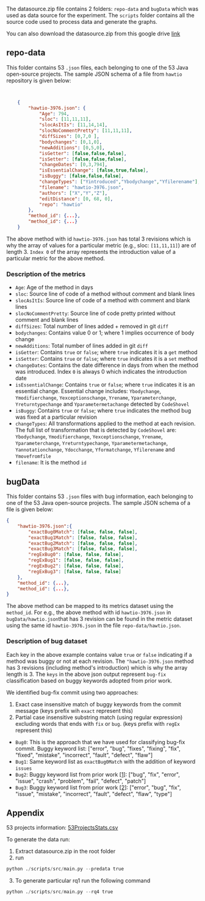 The datasource.zip file contains 2 folders: `repo-data` and `bugData` which was used as data source for the experiment.
The `scripts` folder contains all the source code used to process data and generate the graphs.

You can also download the datasource.zip from this google drive [link](https://drive.google.com/file/d/1VqmMs6Oi2vorQqlyq5VD4a8BMPzU5RaO/view?usp=sharing)

## repo-data 
This folder contains 53 `.json` files, each belonging to one of the 53 Java open-source projects.
The sample JSON schema of a file from `hawtio` repository is given below:

```json


    {
        "hawtio-3976.json": {
            "Age": 794,
            "sloc": [11,11,11],
            "slocAsItIs": [11,14,14],
            "slocNoCommentPretty": [11,11,11],
            "diffSizes": [0,7,0 ],
            "bodychanges": [0,1,0], 
            "newAdditions": [0,5,0],
            "isGetter": [false,false,false],
            "isSetter": [false,false,false],
            "changeDates": [0,3,794],
            "isEssentialChange": [false,true,false],
            "isBuggy": [false,false,false],
            "changeTypes": ["Yintroduced","Ybodychange","Yfilerename"],
            "filename": "hawtio-3976.json",
            "authors": ["X","Y","Z"],
            "editDistance": [0, 68, 0],
            "repo": "hawtio"
        },
        "method_id": {...},
        "method_id": {...}
    }

```
The above method with id `hawtio-3976.json` has total 3 revisions which is why the array of values for a particular metric (e.g., sloc: `[11,11,11]`) are of length 3. `Index 0` of the array represents the introduction value of a particular metric for the above method.

### Description of the metrics
- `Age`: Age of the method in days
- `sloc`: Source line of code of a method without comment and blank lines
- `slocAsItIs`: Source line of code of a method with comment and blank lines
- `slocNoCommentPretty`: Source line of code pretty printed without comment and blank lines
- `diffSizes`: Total number of lines added + removed in git `diff`
- `bodychanges`: Contains value 0 or 1; where 1 implies occurrence  of body change
- `newAdditions`: Total number of lines added in git `diff`
- `isGetter`: Contains `true` or `false`; where `true` indicates it is a `get` method
- `isSetter`: Contains `true` or `false`; where `true` indicates it is a `set` method
- `changeDates`: Contains the date difference in days from when the method was introduced. Index `0` is always 0 which indicates the introduction date
- `isEssentialChange`: Contains `true` or `false`; where `true` indicates it is an essential change. Essential change includes: `Ybodychange`, `Ymodifierchange`, `Yexceptionschange`, `Yrename`, `Yparameterchange`, `Yreturntypechange` and `Yparametermetachange` detected by `CodeShovel`
- `isBuggy`: Contains `true` or `false`; where `true` indicates the method bug was fixed at a particular revision
- `changeTypes`: All transformations applied to the method at each revision. The full list of transformation that is detected by `CodeShovel` are: `Ybodychange`, `Ymodifierchange`, `Yexceptionschange`, `Yrename`, `Yparameterchange`, `Yreturntypechange`, `Yparametermetachange`, `Yannotationchange`, `Ydocchange`, `Yformatchange`, `Yfilerename` and `Ymovefromfile`
- `filename`: It is the method `id`

## bugData
This folder contains 53 `.json` files with bug information, each belonging to one of the 53 Java open-source projects.
The sample JSON schema of a file is given below:

```json
{
    "hawtio-3976.json":{
        "exactBug0Match": [false, false, false],
        "exactBug1Match": [false, false, false],
        "exactBug2Match": [false, false, false],
        "exactBug3Match": [false, false, false],
        "regExBug0": [false, false, false],
        "regExBug1": [false, false, false],
        "regExBug2": [false, false, false],
        "regExBug3": [false, false, false]
    },
    "method_id": {...},
    "method_id": {...},
}

```

The above method can be mapped to its metrics dataset using the `method_id`. For e.g., the above method with id `hawtio-3976.json` in `bugData/hawtio.json`that has 3 revision can be found in  the metric dataset using the same id `hawtio-3976.json` in the file `repo-data/hawtio.json`.

### Description of bug dataset
Each key in the above example contains value `true` or `false` indicating if a method was buggy or not at each revision. The `"hawtio-3976.json` method has 3 revisions (including method's introduction) which is why the array length is 3. The `keys` in the above json output represent `bug-fix` classification based on buggy keywords adopted from prior work.

We identified bug-fix commit using two approaches: 
1. Exact case insensitive match of buggy keywords from the commit message (keys prefix wih `exact` represent this)
2. Partial case insensitive substring match (using regular expression) excluding words that ends with `fix` or `bug`. (keys prefix with `regEx` represent this)

- `Bug0`: This is the approach that we have used for classifying bug-fix commit. Buggy keyword list: ["error", "bug", "fixes", "fixing", "fix", "fixed", "mistake", "incorrect", "fault", "defect", "flaw"]
- `Bug1`: Same keyword list as `exactBug0Match` with the addition of keyword `issues`
- `Bug2`: Buggy keyword list from prior work [[1]](#1): ["bug", "fix", "error", "issue", "crash", "problem", "fail", "defect", "patch"]
- `Bug3`: Buggy keyword list from prior work [[2]](#2): ["error", "bug", "fix", "issue", "mistake", "incorrect", "fault", "defect", "flaw", "type"]


## Appendix

53 projects information: [53ProjectsStats.csv](/Stats/53ProjectsStats.csv)

To generate the data run:
1. Extract datasource.zip in the root folder
2. run
```python
python ./scripts/src/main.py --predata true
```
3. To generate particular rq1 run the following command
```python
python ./scripts/src/main.py --rq4 true 
```